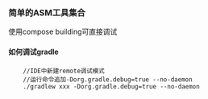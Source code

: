 ### 简单的ASM工具集合

使用compose building可直接调试

#### 如何调试gradle 
```code
    //IDE中新建remote调试模式
    //运行命令追加-Dorg.gradle.debug=true --no-daemon
    ./gradlew xxx -Dorg.gradle.debug=true --no-daemon
```

